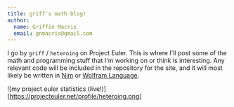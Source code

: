 ```yaml
---
title: griff's math blog!
author: 
  name: Griffin Macris
  email: gnmacris@gmail.com
---
```


I go by ``griff`` / ``heteroing`` on Project Euler. This is where I'll post some of the math and programming stuff that I'm working on or think is interesting. Any relevant code will be included in the repository for the site, and it will most likely be written in [Nim](https://nim-lang.org/) or [Wolfram Language](https://www.wolfram.com/language/).

![my project euler statistics (live!)][https://projecteuler.net/profile/heteroing.png]